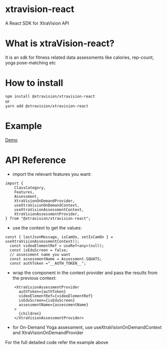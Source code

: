 # xtravision-react

A React SDK for XtraVision API

# What is xtraVision-react?

It is an sdk for fitness related data assessments like calories, rep-count, yoga pose-matching etc

# How to install

``npm install @xtravision/xtravision-react``  
or  
``yarn add @xtravision/xtravision-react``

# Example

[Demo](https://github.com/xtravision-ai/xtravision-react/tree/main/demo)

# API Reference

- import the relevant features you want:

```
import {
    ClassCategory,
    Features,
    Assessment,
    XtraVisionOnDemandProvider,
    useXtraVisionOnDemandContext,
    useXtraVisionAssessmentContext,
    XtraVisionAssessmentProvider,
} from "@xtravision/xtravision-react";
```

- use the context to get the values:

```
const { lastJsonMessage, isCamOn, setIsCamOn } = useXtraVisionAssessmentContext();
  const videoElementRef = useRef<any>(null);
  const isEduScreen = false;
  // assessment name you want
  const assessmentName = Assessment.SQUATS;
  const authToken ="__AUTH_TOKEN__";

```

- wrap the component in the context provider and pass the results from the previous context:

```
    <XtraVisionAssessmentProvider
      authToken={authToken}
      videoElementRef={videoElementRef}
      isEduScreen={isEduScreen}
      assessmentName={assessmentName}
    >
      {children}
    </XtraVisionAssessmentProvider>
```

- for On-Demand Yoga assessment, use useXtraVisionOnDemandContext and XtraVisionOnDemandProvider

For the full detailed code refer the example above

